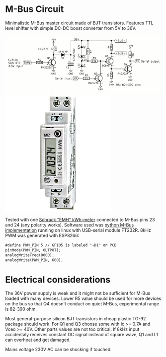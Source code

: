 # M-Bus Circuit

Minimalistic M-Bus master circuit made of BJT transistors.
Features TTL level shifter with simple DC-DC boost converter
from 5V to 36V.

![M-Bus schematics](/pic/mbus.gif)
![Schrack "EPH"](/pic/schrack-kwh-mbus.jpg)

Tested with one 
[Schrack "EMH" kWh-meter](https://www.schrack.com/shop/control-technology-engineering/kwh-meters/digital-kwh-meter-with-mid-series-miz/miz-kwh-2-wire-kwh-meter-32a-directm-w-m-bus-and-mid-mgmiz632.html) 
connected to M-Bus pins 23
and 24 (any polarity works).
Software used was [python M-Bus implementation](https://github.com/ganehag/pyMeterBus)
running on linux with USB-serial module FT232R.
8kHz PWM was generated with ESP8266:

    #define PWM_PIN 5 // GPIO5 is labeled "~D1" on PCB
    pinMode(PWM_PIN, OUTPUT);
    analogWriteFreq(8000);
    analogWrite(PWM_PIN, 600);


# Electrical considerations

The 36V power supply is weak and it might not be
sufficient for M-Bus loaded with many devices.
Lower R5 value should be used for more devices on the bus so that
Q4 doesn't conduct on quiet M-Bus,
experimental range is 82-390 ohm.

Most general-purpose silicon BJT transistors in cheap 
plastic TO-92 package should work. For Q1 and Q3 choose
some with Ic >= 0.7A and Vceo >= 40V. Other parts values
are not too critical. If 8kHz input accidentaly receives
constant DC signal instead of square wave, Q1 and L1 can
overheat and get damaged.

Mains voltage 230V AC can be shocking if touched.
